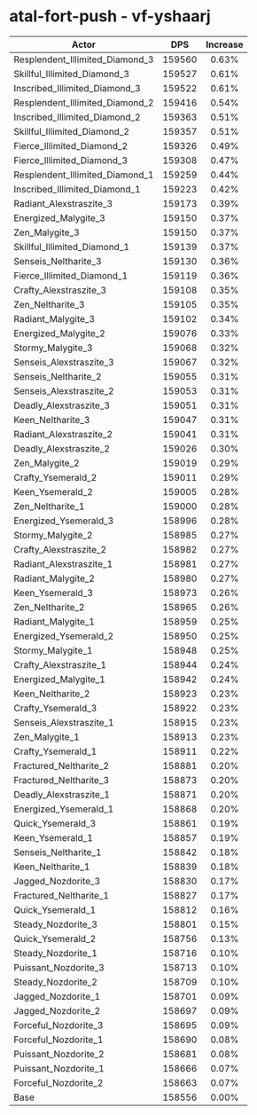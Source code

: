 # atal-fort-push - vf-yshaarj
| Actor | DPS | Increase |
|---|:---:|:---:|
|Resplendent_Illimited_Diamond_3|159560|0.63%|
|Skillful_Illimited_Diamond_3|159527|0.61%|
|Inscribed_Illimited_Diamond_3|159522|0.61%|
|Resplendent_Illimited_Diamond_2|159416|0.54%|
|Inscribed_Illimited_Diamond_2|159363|0.51%|
|Skillful_Illimited_Diamond_2|159357|0.51%|
|Fierce_Illimited_Diamond_2|159326|0.49%|
|Fierce_Illimited_Diamond_3|159308|0.47%|
|Resplendent_Illimited_Diamond_1|159259|0.44%|
|Inscribed_Illimited_Diamond_1|159223|0.42%|
|Radiant_Alexstraszite_3|159173|0.39%|
|Energized_Malygite_3|159150|0.37%|
|Zen_Malygite_3|159150|0.37%|
|Skillful_Illimited_Diamond_1|159139|0.37%|
|Senseis_Neltharite_3|159130|0.36%|
|Fierce_Illimited_Diamond_1|159119|0.36%|
|Crafty_Alexstraszite_3|159108|0.35%|
|Zen_Neltharite_3|159105|0.35%|
|Radiant_Malygite_3|159102|0.34%|
|Energized_Malygite_2|159076|0.33%|
|Stormy_Malygite_3|159068|0.32%|
|Senseis_Alexstraszite_3|159067|0.32%|
|Senseis_Neltharite_2|159055|0.31%|
|Senseis_Alexstraszite_2|159053|0.31%|
|Deadly_Alexstraszite_3|159051|0.31%|
|Keen_Neltharite_3|159047|0.31%|
|Radiant_Alexstraszite_2|159041|0.31%|
|Deadly_Alexstraszite_2|159026|0.30%|
|Zen_Malygite_2|159019|0.29%|
|Crafty_Ysemerald_2|159011|0.29%|
|Keen_Ysemerald_2|159005|0.28%|
|Zen_Neltharite_1|159000|0.28%|
|Energized_Ysemerald_3|158996|0.28%|
|Stormy_Malygite_2|158985|0.27%|
|Crafty_Alexstraszite_2|158982|0.27%|
|Radiant_Alexstraszite_1|158981|0.27%|
|Radiant_Malygite_2|158980|0.27%|
|Keen_Ysemerald_3|158973|0.26%|
|Zen_Neltharite_2|158965|0.26%|
|Radiant_Malygite_1|158959|0.25%|
|Energized_Ysemerald_2|158950|0.25%|
|Stormy_Malygite_1|158948|0.25%|
|Crafty_Alexstraszite_1|158944|0.24%|
|Energized_Malygite_1|158942|0.24%|
|Keen_Neltharite_2|158923|0.23%|
|Crafty_Ysemerald_3|158922|0.23%|
|Senseis_Alexstraszite_1|158915|0.23%|
|Zen_Malygite_1|158913|0.23%|
|Crafty_Ysemerald_1|158911|0.22%|
|Fractured_Neltharite_2|158881|0.20%|
|Fractured_Neltharite_3|158873|0.20%|
|Deadly_Alexstraszite_1|158871|0.20%|
|Energized_Ysemerald_1|158868|0.20%|
|Quick_Ysemerald_3|158861|0.19%|
|Keen_Ysemerald_1|158857|0.19%|
|Senseis_Neltharite_1|158842|0.18%|
|Keen_Neltharite_1|158839|0.18%|
|Jagged_Nozdorite_3|158830|0.17%|
|Fractured_Neltharite_1|158827|0.17%|
|Quick_Ysemerald_1|158812|0.16%|
|Steady_Nozdorite_3|158801|0.15%|
|Quick_Ysemerald_2|158756|0.13%|
|Steady_Nozdorite_1|158716|0.10%|
|Puissant_Nozdorite_3|158713|0.10%|
|Steady_Nozdorite_2|158709|0.10%|
|Jagged_Nozdorite_1|158701|0.09%|
|Jagged_Nozdorite_2|158697|0.09%|
|Forceful_Nozdorite_3|158695|0.09%|
|Forceful_Nozdorite_1|158690|0.08%|
|Puissant_Nozdorite_2|158681|0.08%|
|Puissant_Nozdorite_1|158666|0.07%|
|Forceful_Nozdorite_2|158663|0.07%|
|Base|158556|0.00%|
